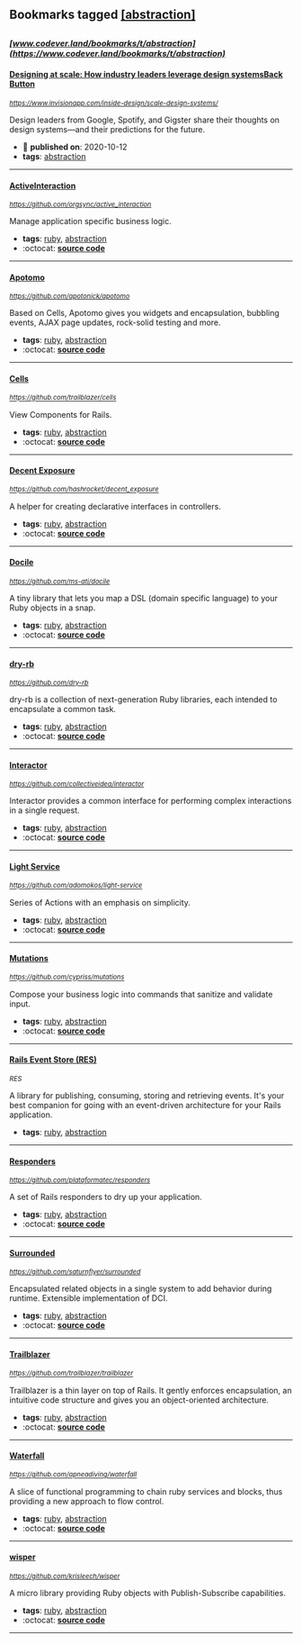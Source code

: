 ## Bookmarks tagged [[abstraction]](https://www.codever.land/search?q=[abstraction])

_<sup><sup>[www.codever.land/bookmarks/t/abstraction](https://www.codever.land/bookmarks/t/abstraction)</sup></sup>_
---
#### [Designing at scale: How industry leaders leverage design systemsBack Button](https://www.invisionapp.com/inside-design/scale-design-systems/)
_<sup>https://www.invisionapp.com/inside-design/scale-design-systems/</sup>_

Design leaders from Google, Spotify, and Gigster share their thoughts on design systems—and their predictions for the future.
* :calendar: **published on**: 2020-10-12
* **tags**: [abstraction](../tagged/abstraction.md)
---
#### [ActiveInteraction](https://github.com/orgsync/active_interaction)
_<sup>https://github.com/orgsync/active_interaction</sup>_

Manage application specific business logic.
* **tags**: [ruby](../tagged/ruby.md), [abstraction](../tagged/abstraction.md)
* :octocat: **[source code](https://github.com/orgsync/active_interaction)**
---
#### [Apotomo](https://github.com/apotonick/apotomo)
_<sup>https://github.com/apotonick/apotomo</sup>_

Based on Cells, Apotomo gives you widgets and encapsulation, bubbling events, AJAX page updates, rock-solid testing and more.
* **tags**: [ruby](../tagged/ruby.md), [abstraction](../tagged/abstraction.md)
* :octocat: **[source code](https://github.com/apotonick/apotomo)**
---
#### [Cells](https://github.com/trailblazer/cells)
_<sup>https://github.com/trailblazer/cells</sup>_

View Components for Rails.
* **tags**: [ruby](../tagged/ruby.md), [abstraction](../tagged/abstraction.md)
* :octocat: **[source code](https://github.com/trailblazer/cells)**
---
#### [Decent Exposure](https://github.com/hashrocket/decent_exposure)
_<sup>https://github.com/hashrocket/decent_exposure</sup>_

A helper for creating declarative interfaces in controllers.
* **tags**: [ruby](../tagged/ruby.md), [abstraction](../tagged/abstraction.md)
* :octocat: **[source code](https://github.com/hashrocket/decent_exposure)**
---
#### [Docile](https://github.com/ms-ati/docile)
_<sup>https://github.com/ms-ati/docile</sup>_

A tiny library that lets you map a DSL (domain specific language) to your Ruby objects in a snap.
* **tags**: [ruby](../tagged/ruby.md), [abstraction](../tagged/abstraction.md)
* :octocat: **[source code](https://github.com/ms-ati/docile)**
---
#### [dry-rb](https://github.com/dry-rb)
_<sup>https://github.com/dry-rb</sup>_

dry-rb is a collection of next-generation Ruby libraries, each intended to encapsulate a common task.
* **tags**: [ruby](../tagged/ruby.md), [abstraction](../tagged/abstraction.md)
* :octocat: **[source code](https://github.com/dry-rb)**
---
#### [Interactor](https://github.com/collectiveidea/interactor)
_<sup>https://github.com/collectiveidea/interactor</sup>_

Interactor provides a common interface for performing complex interactions in a single request.
* **tags**: [ruby](../tagged/ruby.md), [abstraction](../tagged/abstraction.md)
* :octocat: **[source code](https://github.com/collectiveidea/interactor)**
---
#### [Light Service](https://github.com/adomokos/light-service)
_<sup>https://github.com/adomokos/light-service</sup>_

Series of Actions with an emphasis on simplicity.
* **tags**: [ruby](../tagged/ruby.md), [abstraction](../tagged/abstraction.md)
* :octocat: **[source code](https://github.com/adomokos/light-service)**
---
#### [Mutations](https://github.com/cypriss/mutations)
_<sup>https://github.com/cypriss/mutations</sup>_

Compose your business logic into commands that sanitize and validate input.
* **tags**: [ruby](../tagged/ruby.md), [abstraction](../tagged/abstraction.md)
* :octocat: **[source code](https://github.com/cypriss/mutations)**
---
#### [Rails Event Store (RES)](RES)
_<sup>RES</sup>_

A library for publishing, consuming, storing and retrieving events. It's your best companion for going with an event-driven architecture for your Rails application.
* **tags**: [ruby](../tagged/ruby.md), [abstraction](../tagged/abstraction.md)
---
#### [Responders](https://github.com/plataformatec/responders)
_<sup>https://github.com/plataformatec/responders</sup>_

A set of Rails responders to dry up your application.
* **tags**: [ruby](../tagged/ruby.md), [abstraction](../tagged/abstraction.md)
* :octocat: **[source code](https://github.com/plataformatec/responders)**
---
#### [Surrounded](https://github.com/saturnflyer/surrounded)
_<sup>https://github.com/saturnflyer/surrounded</sup>_

Encapsulated related objects in a single system to add behavior during runtime. Extensible implementation of DCI.
* **tags**: [ruby](../tagged/ruby.md), [abstraction](../tagged/abstraction.md)
* :octocat: **[source code](https://github.com/saturnflyer/surrounded)**
---
#### [Trailblazer](https://github.com/trailblazer/trailblazer)
_<sup>https://github.com/trailblazer/trailblazer</sup>_

Trailblazer is a thin layer on top of Rails. It gently enforces encapsulation, an intuitive code structure and gives you an object-oriented architecture.
* **tags**: [ruby](../tagged/ruby.md), [abstraction](../tagged/abstraction.md)
* :octocat: **[source code](https://github.com/trailblazer/trailblazer)**
---
#### [Waterfall](https://github.com/apneadiving/waterfall)
_<sup>https://github.com/apneadiving/waterfall</sup>_

A slice of functional programming to chain ruby services and blocks, thus providing a new approach to flow control.
* **tags**: [ruby](../tagged/ruby.md), [abstraction](../tagged/abstraction.md)
* :octocat: **[source code](https://github.com/apneadiving/waterfall)**
---
#### [wisper](https://github.com/krisleech/wisper)
_<sup>https://github.com/krisleech/wisper</sup>_

A micro library providing Ruby objects with Publish-Subscribe capabilities.
* **tags**: [ruby](../tagged/ruby.md), [abstraction](../tagged/abstraction.md)
* :octocat: **[source code](https://github.com/krisleech/wisper)**
---
